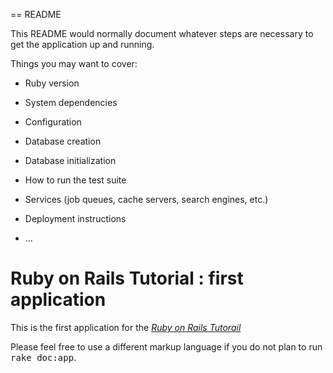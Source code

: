 == README

This README would normally document whatever steps are necessary to get the
application up and running.

Things you may want to cover:

* Ruby version

* System dependencies

* Configuration

* Database creation

* Database initialization

* How to run the test suite

* Services (job queues, cache servers, search engines, etc.)

* Deployment instructions

* ...

# Ruby on Rails Tutorial : first application

This is the first application for the
[*Ruby on Rails Tutorail*](http://railstutorial.org/)

Please feel free to use a different markup language if you do not plan to run
<tt>rake doc:app</tt>.

